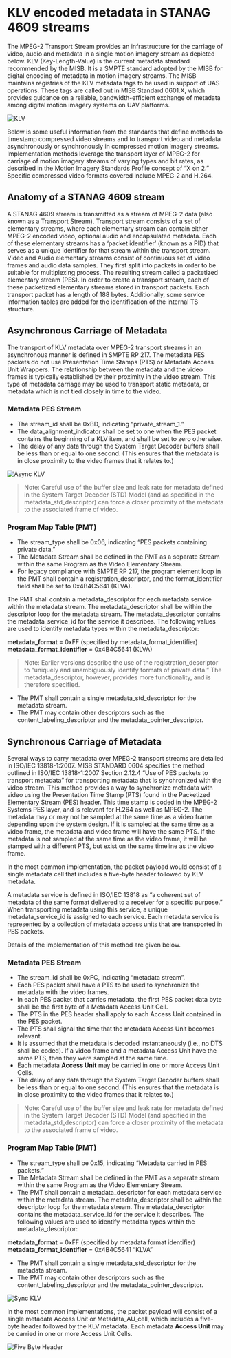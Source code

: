 # KLV encoded metadata in STANAG 4609 streams

The MPEG-2 Transport Stream provides an infrastructure for the carriage of video, audio and metadata in a single motion imagery stream as depicted below. KLV (Key-Length-Value) is the current metadata standard recommended by the MISB. It is a SMPTE standard adopted by the MISB for digital encoding of metadata in motion imagery streams. The MISB maintains registries of the KLV metadata tags to be used in support of UAS operations. These tags are called out in MISB Standard 0601.X, which provides guidance on a reliable, bandwidth-efficient exchange of metadata among digital motion imagery systems on UAV platforms.

![KLV](./KLV_640x480.jpg)

Below is some useful information from the standards that define methods to timestamp compressed video streams and to transport video and metadata asynchronously or synchronously in compressed motion imagery streams. Implementation methods leverage the transport layer of MPEG-2 for carriage of motion imagery streams of varying types and bit rates, as described in the Motion Imagery Standards Profile concept of “X on 2.” Specific compressed video formats covered include MPEG‑2 and H.264.

## Anatomy of a STANAG 4609 stream

A STANAG 4609 stream is transmitted as a stream of MPEG-2 data (also known as a Transport Stream). Transport stream consists of a set of elementary streams, where each elementary stream can contain either MPEG-2 encoded video, optional audio and encapsulated metadata. Each of these elementary streams has a ‘packet identifier’ (known as a PID) that serves as a unique identifier for that stream within the transport stream. Video and Audio elementary streams consist of continuous set of video frames and audio data samples. They first split  into packets in order to be suitable for multiplexing process. The resulting stream called a packetized elementary stream (PES). In order to create a transport stream, each of these packetized elementary streams stored in transport packets. Each transport packet has a length of 188 bytes. Additionally, some service information tables are added for the identification of the internal TS structure.

## Asynchronous Carriage of Metadata

The transport of KLV metadata over MPEG-2 transport streams in an asynchronous manner is defined in SMPTE RP 217. The metadata PES packets do not use Presentation Time Stamps (PTS) or Metadata Access Unit Wrappers. The relationship between the metadata and the video frames is typically established by their proximity in the video stream. This type of metadata carriage may be used to transport static metadata, or metadata which is not tied closely in time to the video.

### Metadata PES Stream

- The stream_id shall be 0xBD, indicating “private_stream_1.”  
- The data_alignment_indicator shall be set to one when the PES packet contains the beginning of a KLV item, and shall be set to zero otherwise.  
- The delay of any data through the System Target Decoder buffers shall be less than or equal to one second. (This ensures that the metadata is in close proximity to the video frames that it relates to.)  

![Async KLV](./AsyncKlv.png)

>  Note: Careful use of the buffer size and leak rate for metadata defined in the System Target Decoder (STD) Model (and as specified in the metadata_std_descriptor) can force a closer proximity of the metadata to the associated frame of video.  


### Program Map Table (PMT)

- The stream_type shall be 0x06, indicating “PES packets containing private data.”  
- The Metadata Stream shall be defined in the PMT as a separate Stream within the same Program as the Video Elementary Stream.  
- For legacy compliance with SMPTE RP 217, the program element loop in the PMT shall contain a registration_descriptor, and the format_identifier field shall be set to 0x4B4C5641 (KLVA).  

The PMT shall contain a metadata_descriptor for each metadata service within the metadata stream. The metadata_descriptor shall be within the descriptor loop for the metadata stream. The metadata_descriptor contains the metadata_service_id for the service it describes. The following values are used to identify metadata types within the metadata_descriptor:  

**metadata_format** = 0xFF (specified by metadata_format_identifier)  
**metadata_format_identifier** = 0x4B4C5641 (KLVA)  

> Note: Earlier versions describe the use of the registration_descriptor to “uniquely and unambiguously identify formats of private data.” The metadata_descriptor, however, provides more functionality, and is therefore specified.   

- The PMT shall contain a single metadata_std_descriptor for the metadata stream.  
- The PMT may contain other descriptors such as the content_labeling_descriptor and the metadata_pointer_descriptor.  


## Synchronous Carriage of Metadata

Several ways to carry metadata over MPEG-2 transport streams are detailed in ISO/IEC 13818-1:2007. MISB STANDARD 0604 specifies the method outlined in ISO/IEC 13818-1:2007 Section 2.12.4 “Use of PES packets to transport metadata” for transporting metadata that is synchronized with the video stream. This method provides a way to synchronize metadata with video using the Presentation Time Stamp (PTS) found in the Packetized Elementary Stream (PES) header. This time stamp is coded in the MPEG-2 Systems PES layer, and is relevant for H.264 as well as MPEG-2. The metadata may or may not be sampled at the same time as a video frame depending upon the system design. If it is sampled at the same time as a video frame, the metadata and video frame will have the same PTS. If the metadata is not sampled at the same time as the video frame, it will be stamped with a different PTS, but exist on the same timeline as the video frame.

In the most common implementation, the packet payload would consist of a single metadata cell that includes a five-byte header followed by KLV metadata.

A metadata service is defined in ISO/IEC 13818 as “a coherent set of metadata of the same format delivered to a receiver for a specific purpose.” When transporting metadata using this service, a unique metadata_service_id is assigned to each service. Each metadata service is represented by a collection of metadata access units that are transported in PES packets.

Details of the implementation of this method are given below.

### Metadata PES Stream

- The stream_id shall be 0xFC, indicating “metadata stream”.  
- Each PES packet shall have a PTS to be used to synchronize the metadata with the video frames.  
- In each PES packet that carries metadata, the first PES packet data byte shall be the first byte of a Metadata Access Unit Cell.  
- The PTS in the PES header shall apply to each Access Unit contained in the PES packet.  
- The PTS shall signal the time that the metadata Access Unit becomes relevant.  
- It is assumed that the metadata is decoded instantaneously (i.e., no DTS shall be coded). If a video frame and a metadata Access Unit have the same PTS, then they were sampled at the same time.  
- Each metadata **Access Unit** may be carried in one or more Access Unit Cells.  
- The delay of any data through the System Target Decoder buffers shall be less than or equal to one second. (This ensures that the metadata is in close proximity to the video frames that it relates to.)  

> Note: Careful use of the buffer size and leak rate for metadata defined in the System Target Decoder (STD) Model (and specified in the metadata_std_descriptor) can force a closer proximity of the metadata to the associated frame of video.

### Program Map Table (PMT)

- The stream_type shall be 0x15, indicating “Metadata carried in PES packets.”  
- The Metadata Stream shall be defined in the PMT as a separate stream within the same Program as the Video Elementary Stream.  
- The PMT shall contain a metadata_descriptor for each metadata service within the metadata stream. The metadata_descriptor shall be within the descriptor loop for the metadata stream. The metadata_descriptor contains the metadata_service_id for the service it describes. The following values are used to identify metadata types within the metadata_descriptor:  
  

**metadata_format** = 0xFF (specified by metadata format identifier)  
**metadata_format_identifier** = 0x4B4C5641 “KLVA”  


- The PMT shall contain a single metadata_std_descriptor for the metadata stream.  
- The PMT may contain other descriptors such as the content_labeling_descriptor and the metadata_pointer_descriptor.  

![Sync KLV](./SyncKlv.png)  

In the most common implementations, the packet payload will consist of a single metadata Access Unit or Metadata_AU_cell, which includes a five-byte header followed by the KLV metadata. Each metadata **Access Unit** may be carried in one or more Access Unit Cells.

![Five Byte Header](./FiveByteHeader.png)  

